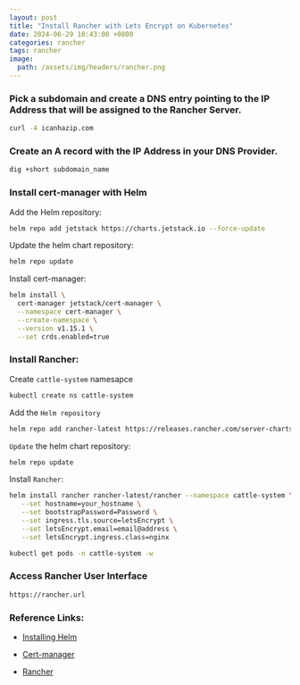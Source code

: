 ```yaml
---
layout: post
title: "Install Rancher with Lets Encrypt on Kubernetes"
date: 2024-06-29 10:43:00 +0800
categories: rancher
tags: rancher
image:
  path: /assets/img/headers/rancher.png
---
```



### Pick a subdomain and create a DNS entry pointing to the IP Address that will be assigned to the Rancher Server.

```sh
curl -4 icanhazip.com
```

### Create an A record with the IP Address in your DNS Provider.
```sh
dig +short subdomain_name
```

### Install cert-manager with Helm

Add the Helm repository:

```sh
helm repo add jetstack https://charts.jetstack.io --force-update
```

Update the helm chart repository:
```sh
helm repo update
```

Install cert-manager:

```sh
helm install \
  cert-manager jetstack/cert-manager \
  --namespace cert-manager \
  --create-namespace \
  --version v1.15.1 \
  --set crds.enabled=true
```

### Install Rancher:

Create `cattle-system` namesapce
```sh
kubectl create ns cattle-system
```

Add the `Helm repository`

```sh
helm repo add rancher-latest https://releases.rancher.com/server-charts/latest
```

`Update` the helm chart repository:
```sh
helm repo update
```

Install `Rancher`:

```sh
helm install rancher rancher-latest/rancher --namespace cattle-system \
   --set hostname=your_hostname \
   --set bootstrapPassword=Password \
   --set ingress.tls.source=letsEncrypt \
   --set letsEncrypt.email=email@address \
   --set letsEncrypt.ingress.class=nginx
```

```sh
kubectl get pods -n cattle-system -w
```

### Access Rancher User Interface
```sh
https://rancher.url
```

### Reference Links:

- [Installing Helm](https://helm.sh/docs/intro/install/)

- [Cert-manager](https://cert-manager.io/docs/)

- [Rancher](https://ranchermanager.docs.rancher.com/)
